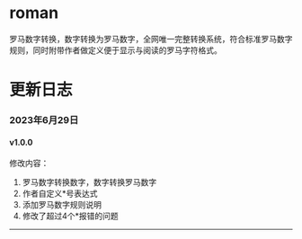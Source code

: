 # roman
罗马数字转换，数字转换为罗马数字，全网唯一完整转换系统，符合标准罗马数字规则，同时附带作者做定义便于显示与阅读的罗马字符格式。





更新日志
==

### 2023年6月29日

#### v1.0.0

修改内容：

1. 罗马数字转换数字，数字转换罗马数字
2. 作者自定义\*号表达式
3. 添加罗马数字规则说明
4. 修改了超过4个\*报错的问题

---